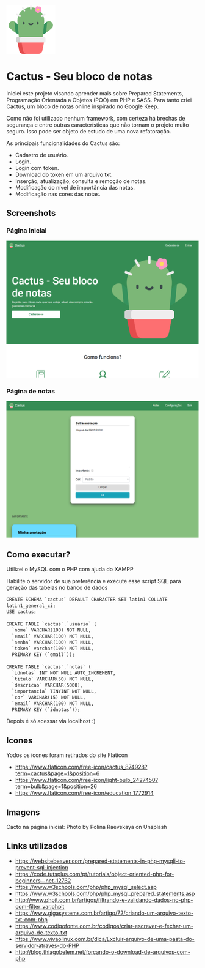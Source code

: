 ![Logo do projeto](src/img/logo/cactus-128.png)
# Cactus - Seu bloco de notas
Iniciei este projeto visando aprender mais sobre Prepared Statements, Programação Orientada a Objetos (POO) em PHP e SASS. Para tanto criei Cactus, um bloco de notas online inspirado no Google Keep.

Como não foi utilizado nenhum framework, com certeza há brechas de segurança e entre outras características que não tornam o projeto muito seguro. Isso pode ser objeto de estudo de uma nova refatoração. 

As principais funcionalidades do Cactus são: 
- Cadastro de usuário.
- Login.
- Login com token.
- Download do token em um arquivo txt.
- Inserção, atualização, consulta e remoção de notas.
- Modificação do nível de importância das notas.
- Modificação nas cores das notas.

## Screenshots

### Página Inicial
![Página inicial](src/img/pagina-inicial.png)

### Página de notas
![Página inicial](src/img/pagina-notas.png)

## Como executar?
Utilizei o MySQL com o PHP com ajuda do XAMPP

Habilite o servidor de sua preferência e execute esse script SQL para geração das tabelas no banco de dados

```
CREATE SCHEMA `cactus` DEFAULT CHARACTER SET latin1 COLLATE latin1_general_ci;
USE cactus;

CREATE TABLE `cactus`.`usuario` (
  `nome` VARCHAR(100) NOT NULL,
  `email` VARCHAR(100) NOT NULL,
  `senha` VARCHAR(100) NOT NULL,
  `token` varchar(100) NOT NULL,
  PRIMARY KEY (`email`));
  
CREATE TABLE `cactus`.`notas` (
  `idnotas` INT NOT NULL AUTO_INCREMENT,
  `titulo` VARCHAR(50) NOT NULL,
  `descricao` VARCHAR(5000),
  `importancia` TINYINT NOT NULL,
  `cor` VARCHAR(15) NOT NULL,
  `email` VARCHAR(100) NOT NULL,
  PRIMARY KEY (`idnotas`));
```

Depois é só acessar via localhost :)

## Icones
Yodos os ícones foram retirados do site Flaticon 
- https://www.flaticon.com/free-icon/cactus_874928?term=cactus&page=1&position=6
- https://www.flaticon.com/free-icon/light-bulb_2427450?term=bulb&page=1&position=26
- https://www.flaticon.com/free-icon/education_1772914

## Imagens
Cacto na página inicial: Photo by Polina Raevskaya on Unsplash

## Links utilizados
- https://websitebeaver.com/prepared-statements-in-php-mysqli-to-prevent-sql-injection
- https://code.tutsplus.com/pt/tutorials/object-oriented-php-for-beginners--net-12762
- https://www.w3schools.com/php/php_mysql_select.asp
- https://www.w3schools.com/php/php_mysql_prepared_statements.asp
- http://www.phpit.com.br/artigos/filtrando-e-validando-dados-no-php-com-filter_var.phpit
- https://www.gigasystems.com.br/artigo/72/criando-um-arquivo-texto-txt-com-php
- https://www.codigofonte.com.br/codigos/criar-escrever-e-fechar-um-arquivo-de-texto-txt
- https://www.vivaolinux.com.br/dica/Excluir-arquivo-de-uma-pasta-do-servidor-atraves-do-PHP
- http://blog.thiagobelem.net/forcando-o-download-de-arquivos-com-php
